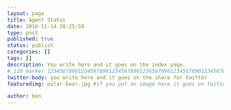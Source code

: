 ```yaml
---
layout: page
title: Agent Status
date: 2016-11-14 20:25:59
type: post
published: true
status: publish
categories: []
tags: []
description: You write here and it goes on the index page.
# 110 marker 1234567890123456789012345678901234567890123456789012345678901234567890123456789012345678901234567890123456789
twitter-body: you write here and it goes on the share for twitter
featuredimg: polar-bear.jpg #if you put an image here it goes on twitter too

author: ben
---
```

<style type="text/css">
    .post-content{
        column-width: 12em;
    }
    .statusBox{
        break-inside: avoid;
    }
    .last-seen-date{
        font-size: 70%;
    }
    .barchart{
        background-color: blue; display: inline-block; height: 1em;
    }
    .tdelta{
        font-size: 40%;
    }
</style>

<script>

function isAbaddie(testThing, listOfbaddies){
    var goodie = true;
    for (var i = 0; i < listOfbaddies.length; i++) {
        if(testThing.indexOf(listOfbaddies[i])!=-1){
            goodie = false;
            break;
        }
    }
    return goodie;
}



var request = new XMLHttpRequest();
request.open('GET',
             'http://ec2-52-65-111-92.ap-southeast-2.compute.amazonaws.com:3000/agentstatus',
             true);

request.onload = function() {
  if (request.status >= 200 && request.status < 400) {
    // Success!
    var data = JSON.parse(request.responseText);
    var listOfbaddies = ["fake", "personal", "ace","delta","oscar","whiskey","freddie","king","london"];
    var thelist = document.querySelector(".post-content");
    for (var i = 0; i < data.length; i++) {
        var name = data[i]['agentName'];
        if(isAbaddie(name, listOfbaddies)){
            var then = Date.parse(data[i]['timeRecorded']);
            var tDelta = Math.round((Date.now() - then)/1000/60);
            thelist.innerHTML += `<div class="statusBox"><h3>${name} <span class="tdelta">(${tDelta} ${tDelta==1 ? 'minute':'minutes'} ago)</span></h3>
                                  <p class="last-seen-date">${new Date(then)}</p>
                                 <div class="barchart" style="width:${tDelta}%"></div></div>`;
        }
    }
  } else {
    // We reached our target server, but it returned an error

  }
};

request.onerror = function() {
  // There was a connection error of some sort
};

request.send();

</script>